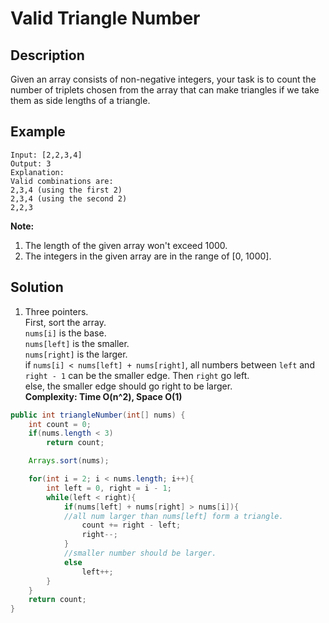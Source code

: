 # Valid Triangle Number
## Description
Given an array consists of non-negative integers, your task is to count the number of triplets chosen from the array that can make triangles if we take them as side lengths of a triangle.  
## Example
```
Input: [2,2,3,4]  
Output: 3  
Explanation:  
Valid combinations are:  
2,3,4 (using the first 2)  
2,3,4 (using the second 2)  
2,2,3  
```
**Note:**  
1. The length of the given array won't exceed 1000.  
2. The integers in the given array are in the range of [0, 1000].  
## Solution
1. Three pointers.  
First, sort the array.  
`nums[i]` is the base.  
`nums[left]` is the smaller.  
`nums[right]` is the larger.  
if `nums[i] < nums[left] + nums[right]`, all numbers between `left` and `right - 1` can be the smaller edge. Then `right` go left.  
else, the smaller edge should go right to be larger.  
**Complexity: Time O(n^2), Space O(1)**
```java
public int triangleNumber(int[] nums) {
    int count = 0;
    if(nums.length < 3)
        return count;

    Arrays.sort(nums);

    for(int i = 2; i < nums.length; i++){
        int left = 0, right = i - 1;
        while(left < right){
            if(nums[left] + nums[right] > nums[i]){
            //all num larger than nums[left] form a triangle.
                count += right - left;
                right--;
            }
            //smaller number should be larger.
            else
                left++;
        }
    }
    return count;
}
```
